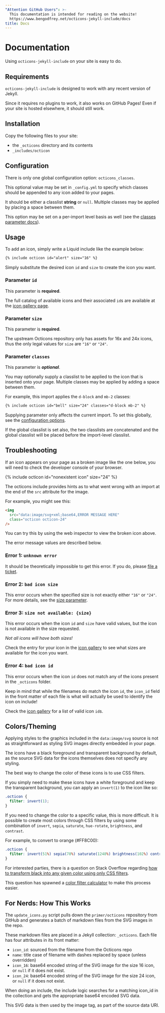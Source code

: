 ```yaml
---
"Attention GitHub Users": >-
  This documentation is intended for reading on the website!
  https://www.bengodfrey.net/octicons-jekyll-include/docs
title: Docs
---
```


# Documentation

Using `octicons-jekyll-include` on your site is easy to do.

## Requirements

`octicons-jekyll-include` is designed to work with any recent version of Jekyll.

Since it requires no plugins to work, it also works on GitHub Pages! Even if
your site is hosted elsewhere, it should still work.

## Installation

Copy the following files to your site:

- the `_octicons` directory and its contents
- `_includes/octicon`

## Configuration

There is only one global configuration option: `octicons_classes`.

This optional value may be set in `_config.yml` to specify which classes
should be appended to any icon added to your pages.

It should be either a classlist **string** or `null`. Multiple classes may be
applied by placing a space between them.

This option may be set on a per-import level basis as well (see the
[classes parameter docs](#classes)).

## Usage

To add an icon, simply write a Liquid include like the example below:

<!-- {% raw %} -->

```html
{% include octicon id="alert" size="16" %}
```

<!-- {% endraw %} -->

Simply substitute the desired icon `id` and `size` to create the icon you want.

### **Parameter** `id`

This parameter is **required**.

The full catalog of available icons and their associated `id`s are
available at the [icon gallery page][icon-gallery].

### **Parameter** `size`

This parameter is **required**.

The upstream Octicons repository only has assets for 16x and 24x icons, thus the
only legal values for `size` are `"16"` or `"24"`.

### **Parameter** `classes`

This parameter is **_optional_**.

You may optionally supply a classlist to be applied to the icon that is inserted
onto your page. Multiple classes may be applied by adding a space between them.

For example, this import applies the `d-block` and `mb-2` classes:

<!-- {% raw %} -->

```html
{% include octicon id="bell" size="24" classes="d-block mb-2" %}
```

<!-- {% endraw %} -->

Supplying parameter only affects the current import. To set this globally,
see the [configuration options](#configuration).

If the global classlist is set also, the two classlists are concatenated and the
global classlist will be placed before the import-level classlist.

## Troubleshooting

If an icon appears on your page as a broken image like the one below, you will
need to check the developer console of your browser.

{% include octicon id="nonexistent icon" size="24" %}

The octicons include provides hints as to what went wrong with an import
at the end of the `src` attribute for the image.

For example, you might see this:

```html
<img
  src="data:image/svg+xml;base64,ERROR MESSAGE HERE"
  class="octicon octicon-24"
/>
```

You can try this by using the web inspector to view the broken icon above.

The error message values are described below.

### Error 1: `unknown error`

It should be theoretically impossible to get this error. If you
do, please [file a ticket][new-ticket].

### Error 2: `bad icon size`

This error occurs when the specified size is not exactly either `"16"` or
`"24"`. For more details, see the [size parameter](#parameter-size).

### Error 3: `size not available: {size}`

This error occurs when the icon `id` and `size` have valid values, but the
icon is not available in the size requested.

_Not all icons will have both sizes!_

Check the entry for your icon in the [icon gallery][icon-gallery] to see what
sizes are available for the icon you want.

### Error 4: `bad icon id`

This error occurs when the icon `id` does not match any of the icons present in
the `_octicons` folder.

Keep in mind that while the filenames do match the icon `id`, the `icon_id`
field in the front matter of each file is what will actually be used to identify
the icon on include!

Check the [icon gallery][icon-gallery] for a list of valid icon `id`s.

## Colors/Theming

Applying styles to the graphics included in the `data:image/svg` source is not
as straightforward as styling SVG images directly embedded in your page.

The icons have a black foreground and transparent background by default, as the
source SVG data for the icons themselves does not specify any styling.

The best way to change the color of these icons is to use CSS filters.

If you simply need to make these icons have a white foreground and keep the
transparent background, you can apply an `invert(1)` to the icon like so:

```css
.octicon {
  filter: invert(1);
}
```

If you need to change the color to a specific value, this is more difficult. It
is possible to create most colors through CSS filters by using some combination
of `invert`, `sepia`, `saturate`, `hue-rotate`, `brightness`, and `contrast`.

For example, to convert to orange (#FF8C00):

```css
.octicon {
  filter: invert(51%) sepia(78%) saturate(1248%) brightness(102%) contrast(105%);
}
```

For interested parties, there is a question on Stack Overflow regarding
[how to transform black into any given color using only CSS filters][so-filter].

This question has spawned a [color filter calculator][filter-calc] to make this
process easier.

## For Nerds: How This Works

The `update_icons.py` script pulls down the `primer/octicons` repository from
GitHub and generates a batch of markdown files from the SVG images in the repo.

These markdown files are placed in a Jekyll collection: `_octicons`. Each file
has four attributes in its front matter:

- `icon_id`: sourced from the filename from the Octicons repo
- `name`: title case of filename with dashes replaced by space
  (unless overridden)
- `icon_16`: base64 encoded string of the SVG image for the size 16 icon, or
  `null` if it does not exist.
- `icon_24`: base64 encoded string of the SVG image for the size 24 icon, or
  `null` if it does not exist.

When doing an include, the include logic searches for a matching icon_id in the
collection and gets the appropriate base64 encoded SVG data.

This SVG data is then used by the image tag, as part of the source data URI.

[new-ticket]: https://github.com/BenJetson/octicons-jekyll-include/issues/new
[icon-gallery]: {{site.url}}{{site.baseurl}}/icons
[so-filter]: https://stackoverflow.com/q/42966641
[filter-calc]: https://codepen.io/sosuke/pen/Pjoqqp
